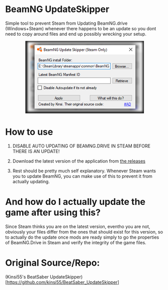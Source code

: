 # BeamNG UpdateSkipper
Simple tool to prevent Steam from Updating BeamNG.drive (Windows+Steam) whenever there happens to be an update so you dont need to copy around files and end up possibly wrecking your setup.

<p align="center">
  <img src="SS.png">
</p>

# How to use

1. DISABLE AUTO UPDATING OF BEAMNG.DRIVE IN STEAM BEFORE THERE IS AN UPDATE!

2. Download the latest version of the application from [the releases](https://github.com/BeamNG-Tools/BeamNG_UpdateSkipper/releases)

3. Rest should be pretty much self explanatory. Whenever Steam wants you to update BeamNG, you can make use of this to prevent it from actually updating.

# And how do I actually update the game after using this?

Since Steam thinks you are on the latest version, eventho you are not, obviously your files differ from the ones that should exist for this version, so to actually do the update once mods are ready simply to go the properties of BeamNG.Drive in Steam and verify the integrity of the game files.

# Original Source/Repo:
(Kinsi55's BeatSaber UpdateSkipper)[https://github.com/kinsi55/BeatSaber_UpdateSkipper]